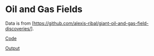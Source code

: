 # Oil and Gas Fields

Data is from [https://github.com/alexis-ribal/giant-oil-and-gas-field-discoveries/].

[Code](oilgas.py)

[Output](oilgas-out.html)

